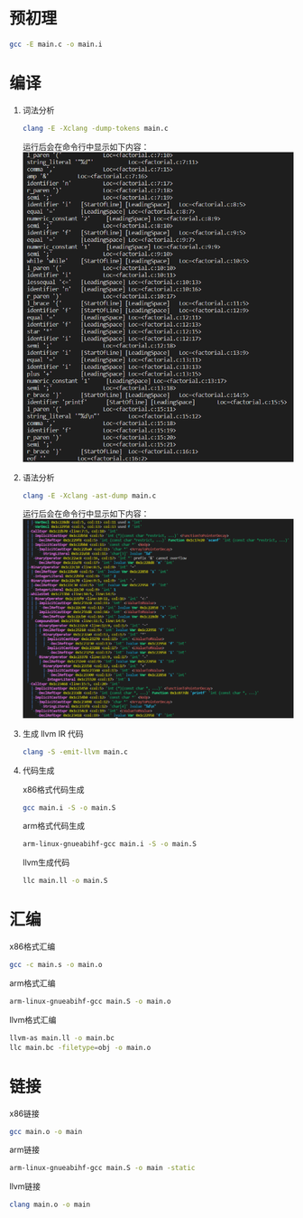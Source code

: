 # 预初理
```sh
gcc -E main.c -o main.i
```



# 编译
1. 词法分析
   ```sh
   clang -E -Xclang -dump-tokens main.c
   ```
   运行后会在命令行中显示如下内容：
   ![Alt text](picture/%E8%AF%8D%E6%B3%95%E5%88%86%E6%9E%90.png)
2. 语法分析
   ```sh
   clang -E -Xclang -ast-dump main.c
   ```
   运行后会在命令行中显示如下内容：
   ![Alt text](picture/%E8%AF%AD%E6%B3%95%E5%88%86%E6%9E%90.png)
3. 生成 llvm IR 代码
   ```sh 
   clang -S -emit-llvm main.c
   ```
4. 代码生成


   x86格式代码生成
   ```sh
   gcc main.i -S -o main.S
   ```


   arm格式代码生成
   ```sh
   arm-linux-gnueabihf-gcc main.i -S -o main.S
   ```


   llvm生成代码
   ```sh
   llc main.ll -o main.S
   ```



# 汇编


x86格式汇编
```sh
gcc -c main.s -o main.o
```


arm格式汇编
```sh
arm-linux-gnueabihf-gcc main.S -o main.o
```


llvm格式汇编
```sh
llvm-as main.ll -o main.bc
llc main.bc -filetype=obj -o main.o
```

# 链接
x86链接
```sh
gcc main.o -o main
```

arm链接
```sh
arm-linux-gnueabihf-gcc main.S -o main -static
```


llvm链接
```sh
clang main.o -o main
```